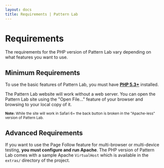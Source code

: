 ```yaml
---
layout: docs
title: Requirements | Pattern Lab
---
```

# Requirements

The requirements for the PHP version of Pattern Lab vary depending on what features you want to use.

## Minimum Requirements

To use the basic features of Pattern Lab, you must have __[PHP 5.3+](http://php.net/downloads.php)__ installed. 

 The Pattern Lab website will work without a web server. You can open the Pattern Lab site using the "Open File..." feature of your browser and browsing to your local copy of it. 

<small>**Note:** While the site will work in Safari 6+ the back button is broken in the "Apache-less" version of Pattern Lab.</small>

## Advanced Requirements

If you want to use the Page Follow feature for multi-browser or multi-device testing, __you must configure and run Apache__. The PHP version of Pattern Lab comes with a sample Apache `VirtualHost` which is available in the `extras/` directory of the project.